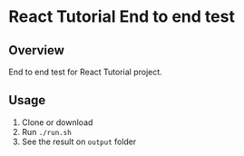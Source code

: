 # React Tutorial End to end test

## Overview

End to end test for React Tutorial project.

## Usage

1. Clone or download
2. Run ```./run.sh```
3. See the result on ```output``` folder
